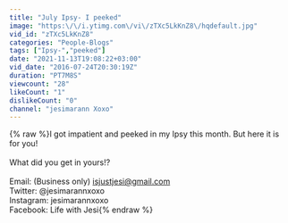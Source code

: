 ```yaml
---
title: "July Ipsy- I peeked"
image: "https:\/\/i.ytimg.com\/vi\/zTXc5LkKnZ8\/hqdefault.jpg"
vid_id: "zTXc5LkKnZ8"
categories: "People-Blogs"
tags: ["Ipsy-","peeked"]
date: "2021-11-13T19:08:22+03:00"
vid_date: "2016-07-24T20:30:19Z"
duration: "PT7M8S"
viewcount: "28"
likeCount: "1"
dislikeCount: "0"
channel: "jesimarann Xoxo"
---
```

{% raw %}I got impatient and peeked in my Ipsy this month. But here it is for you! <br /><br />What did you get in yours!? <br /><br />Email: (Business only) isjustjesi@gmail.com<br />Twitter: @jesimarannxoxo<br />Instagram: jesimarannxoxo <br />Facebook: Life with Jesi{% endraw %}

